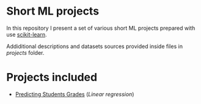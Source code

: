 # Short ML projects
In this repository I present a set of various short ML projects prepared with use [scikit-learn](https://github.com/scikit-learn/scikit-learn).

Addiditional descriptions and datasets sources provided inside files in *projects* folder.

# Projects included
- [Predicting Students Grades](https://github.com/hvkat/short-ml-projects/tree/main/tasks/students-grades) (*Linear regression*)


